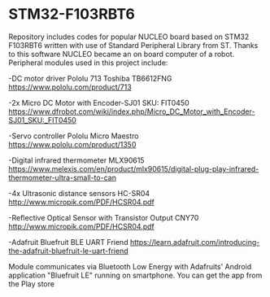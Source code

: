 # STM32-F103RBT6
Repository includes codes for popular NUCLEO board based on STM32 F103RBT6 written with use of Standard Peripheral Library from ST. Thanks to this software NUCLEO became an on board computer of a robot. Peripheral modules used in this project include: 

-DC motor driver Pololu 713 Toshiba TB6612FNG
https://www.pololu.com/product/713

-2x Micro DC Motor with Encoder-SJ01 SKU: FIT0450
https://www.dfrobot.com/wiki/index.php/Micro_DC_Motor_with_Encoder-SJ01_SKU:_FIT0450

-Servo controller Pololu Micro Maestro
https://www.pololu.com/product/1350

-Digital infrared thermometer MLX90615
https://www.melexis.com/en/product/mlx90615/digital-plug-play-infrared-thermometer-ultra-small-to-can

-4x Ultrasonic distance sensors HC-SR04
http://www.micropik.com/PDF/HCSR04.pdf

-Reflective Optical Sensor with Transistor Output CNY70
http://www.micropik.com/PDF/HCSR04.pdf

-Adafruit Bluefruit BLE UART Friend
https://learn.adafruit.com/introducing-the-adafruit-bluefruit-le-uart-friend

Module communicates via Bluetooth Low Energy with Adafruits' Android application "Bluefruit LE" running on smartphone.
You can get the app from the Play store

